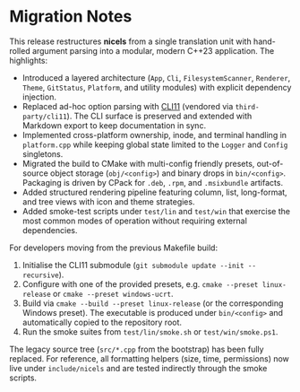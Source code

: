 # Migration Notes

This release restructures **nicels** from a single translation unit with hand-rolled argument
parsing into a modular, modern C++23 application. The highlights:

- Introduced a layered architecture (`App`, `Cli`, `FilesystemScanner`, `Renderer`, `Theme`,
  `GitStatus`, `Platform`, and utility modules) with explicit dependency injection.
- Replaced ad-hoc option parsing with [CLI11](https://github.com/CLIUtils/CLI11) (vendored via
  `third-party/cli11`). The CLI surface is preserved and extended with Markdown export to keep
  documentation in sync.
- Implemented cross-platform ownership, inode, and terminal handling in `platform.cpp` while
  keeping global state limited to the `Logger` and `Config` singletons.
- Migrated the build to CMake with multi-config friendly presets, out-of-source object storage
  (`obj/<config>`) and binary drops in `bin/<config>`. Packaging is driven by CPack for `.deb`,
  `.rpm`, and `.msixbundle` artifacts.
- Added structured rendering pipeline featuring column, list, long-format, and tree views with
  icon and theme strategies.
- Added smoke-test scripts under `test/lin` and `test/win` that exercise the most common modes of
  operation without requiring external dependencies.

For developers moving from the previous Makefile build:

1. Initialise the CLI11 submodule (`git submodule update --init --recursive`).
2. Configure with one of the provided presets, e.g. `cmake --preset linux-release` or
   `cmake --preset windows-ucrt`.
3. Build via `cmake --build --preset linux-release` (or the corresponding Windows preset). The
   executable is produced under `bin/<config>` and automatically copied to the repository root.
4. Run the smoke suites from `test/lin/smoke.sh` or `test/win/smoke.ps1`.

The legacy source tree (`src/*.cpp` from the bootstrap) has been fully replaced. For reference,
all formatting helpers (size, time, permissions) now live under `include/nicels` and are tested
indirectly through the smoke scripts.
